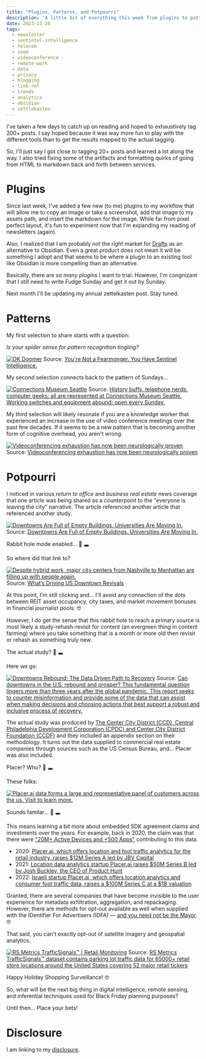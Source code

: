 ```yaml
---
title: "Plugins, Patterns, and Potpourri"
description: 'A little bit of everything this week from plugins to pattern recognition to surveillance intelligence'
date: 2023-11-26
tags:
  - newsletter
  - sentintel-intelligence
  - telecom
  - zoom
  - videoconference
  - remote-work
  - data
  - privacy
  - blogging
  - link-rot
  - trends
  - analytics
  - obsidian
  - zettlekasten
---
```


I've taken a few days to catch up on reading and hoped to exhaustively tag 200+ posts. I say hoped because it was way more fun to play with the different tools than to get the results mapped to the actual tagging. 

So, I'll just say I got close to tagging 20+ posts and learned a lot along the way. I also tried fixing some of the artifacts and formatting quirks of going from HTML to markdown back and forth between services.

# Plugins

Since last week, I've added a few new (to me) plugins to my workflow that will allow me to copy an image or take a screenshot, add that image to my assets path, and insert the markdown for the image. While far from pixel perfect layout, it's fun to experiment now that I'm expanding my reading of newsletters (again).

Also, I realized that I am probably not the right market for [Drafts](https://getdrafts.com) as an alternative to Obsidian. Even a great product does not mean it will be something I adopt and that seems to be where a plugin to an existing tool like Obsidian is more compelling than an alternative.

Basically, there are *so many plugins* I want to trial. However, I'm congnizant that I still need to write Fudge Sunday and get it out by Sunday.

Next month I'll be updating my annual zettelkasten post. Stay tuned.

# Patterns

My first selection to share starts with a question:

*Is your spider sense for pattern recognition tingling?*

[![OK Doomer](/assets/images/screenshots/2023-11-26-14-14-29.png)](https://www.okdoomer.io/youre-not-a-fearmonger-you-have-sentinel-intelligence/)
Source: [You're Not a Fearmonger. You Have Sentinel Intelligence.](https://www.okdoomer.io/youre-not-a-fearmonger-you-have-sentinel-intelligence/)

My second selection connects back to the pattern of Sundays...

[![Connections Museum Seattle](/assets/images/screenshots/2023-11-26-14-21-53.png)](https://www.telcomhistory.org/connections-museum-seattle/)
Source: [History buffs, telephone nerds, computer geeks: all are represented at Connections Museum Seattle. Working switches and equipment abound; open every Sunday.](https://www.telcomhistory.org/connections-museum-seattle/)

My third selection will likely resonate if you are a knowledge worker that experienced an increase in the use of video conference meetings over the past few decades.  If it seems to be a new pattern that is becoming another form of cognitive overhead, you aren't wrong.

[![Videoconferencing exhaustion has now been neurologically proven](/assets/images/screenshots/2023-11-26-14-33-57.png)](https://spectrum.ieee.org/zoom-fatigue)
Source: [Videoconferencing exhaustion has now been neurologically proven](https://spectrum.ieee.org/zoom-fatigue)

# Potpourri

I noticed in various *return to office* and *business real estate* news coverage that one article was being shared as a counterpoint to the "everyone is leaving the city" narrative. The article referenced another article that referenced another study.

[![Downtowns Are Full of Empty Buildings. Universities Are Moving In.](/assets/images/screenshots/2023-11-26-14-44-08.png)](https://www.nytimes.com/2023/11/17/arts/design/00johns-hopkins-bloomberg-center-review.html)
Source: [Downtowns Are Full of Empty Buildings. Universities Are Moving In.](https://www.nytimes.com/2023/11/17/arts/design/00johns-hopkins-bloomberg-center-review.html)

Rabbit hole mode enabled... 🐰 🕳️

So where did that link to?

[![Despite hybrid work, major city centers from Nashville to Manhattan are filling up with people again.](/assets/images/screenshots/2023-11-26-14-47-54.png)](https://www.bloomberg.com/news/articles/2023-10-31/despite-remote-work-downtown-nashville-is-thriving-for-residents-and-visitors)
Source: [What’s Driving US Downtown Revivals](https://www.bloomberg.com/news/articles/2023-10-31/despite-remote-work-downtown-nashville-is-thriving-for-residents-and-visitors)

At this point, I'm still clicking and... I'll avoid any connection of the dots between REIT asset occupancy, city taxes, and market movement bonuses in financial journalist pools. 🤓

However, I do get the sense that this rabbit hole to reach a primary source is most likely a study-rehash-revisit for content (an evergreen thing in content farming) where you take something that is a month or more old then revisit or rehash as something truly new.

The actual study? 🐰 🕳️

Here we go:

[![Downtowns Rebound: The Data Driven Path to Recovery](/assets/images/screenshots/2023-11-26-14-57-43.png)](https://www.centercityphila.org/research-reports/downtowns-rebound-report-2023)
Source: [Can downtowns in the U.S. rebound and prosper? This fundamental question lingers more than three years after the global pandemic. This report seeks to counter misinformation and provide some of the data that can assist when making decisions and choosing actions that best support a robust and inclusive process of recovery.](https://www.centercityphila.org/research-reports/downtowns-rebound-report-2023)

The actual study was produced by [The Center City District (CCD), Central Philadelphia Development Corporation (CPDC) and Center City District Foundation (CCDF)](https://www.centercityphila.org/) and they included an appendix section on their methodology. It turns out the data supplied to commercial real estate companies through sources such as the US Census Bureau, and... Placer was also included.

Placer? Who? 🐰 🕳️

These folks:

[![Placer.ai data forms a large and representative panel of customers across the us. Visit to learn more.](/assets/images/screenshots/2023-11-26-15-01-15.png)](https://www.placer.ai/resources/our-data)

Sounds familar... 🐰 🕳️

This means learning a bit more about embedded SDK agreement claims and investments over the years. For example, back in 2020, the claim was that there were ["20M+ Active Devices and +500 Apps"](https://web.archive.org/web/20200130083911/https://www.placer.ai/resources/our-data/) contributing to this data.

- 2020: [Placer.ai, which offers location and foot traffic analytics for the retail industry, raises $12M Series A led by JBV Capital](https://www.techmeme.com/200122/p3#a200122p3)
- 2021: [Location data analytics startup Placer.ai raises $50M Series B led by Josh Buckley, the CEO of Product Hunt](https://www.techmeme.com/210427/p10#a210427p10)
- 2022: [Israeli startup Placer.ai, which offers location analytics and consumer foot traffic data, raises a $100M Series C at a $1B valuation](https://www.techmeme.com/220112/p15#a220112p15)

Granted, there are several companies that have become invisible to the user experience for metadata exfiltration, aggregation, and repackaging. However, there are methods for opt-out available as well when supplied with the IDentifier For Advertisers (IDFA) — [and you need not be the Mayor](https://foursquare.com/data-requests/). 🤓

That said, you can't exactly opt-out of satellite imagery and geospatial analytics.

[![RS Metrics TrafficSignals™ | Retail Monitoring](/assets/images/screenshots/2023-11-26-15-08-06.png)]()
Source: [RS Metrics TrafficSignals™ dataset contains parking lot traffic data for 65000+ retail store locations around the United States covering 52 major retail tickers](https://learn.rsmetrics.com/trafficsignals/retail/monitoring/special/offer)

Happy Holiday Shopping Surveillance! 🤓

So, what will be the next big thing in digital intelligence, remote sensing, and inferential techniques used for Black Friday planning purposes?

Until then… Place your bets!

# Disclosure

I am linking to my [disclosure](https://jaycuthrell.com/disclosure/).

